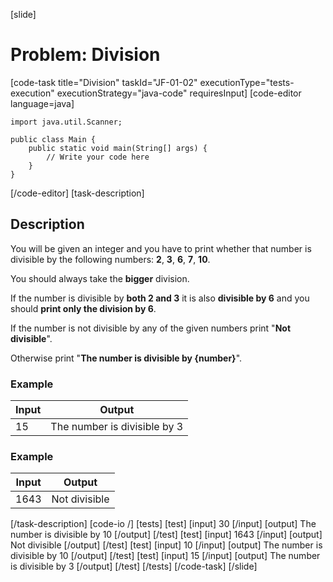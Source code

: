 [slide]
# Problem: Division
[code-task title="Division" taskId="JF-01-02" executionType="tests-execution" executionStrategy="java-code" requiresInput]
[code-editor language=java]
```
import java.util.Scanner;

public class Main {
    public static void main(String[] args) {
        // Write your code here
    }
}
```
[/code-editor]
[task-description]
## Description

You will be given an integer and you have to print whether that number is divisible by the following numbers: **2**, **3**, **6**, **7**, **10**. 

You should always take the **bigger** division. 

If the number is divisible by **both 2 and 3** it is also **divisible by 6** and you should **print only the division by 6**. 

If the number is not divisible by any of the given numbers print "**Not divisible**". 

Otherwise print "**The number is divisible by \{number\}**".

### Example
| **Input** | **Output** |
| --- | --- |
| 15 | The number is divisible by 3 |

### Example
| **Input** | **Output** |
| --- | --- |
| 1643 | Not divisible |

[/task-description]
[code-io /]
[tests]
[test]
[input]
30
[/input]
[output]
The number is divisible by 10
[/output]
[/test]
[test]
[input]
1643
[/input]
[output]
Not divisible
[/output]
[/test]
[test]
[input]
10
[/input]
[output]
The number is divisible by 10
[/output]
[/test]
[test]
[input]
15
[/input]
[output]
The number is divisible by 3
[/output]
[/test]
[/tests]
[/code-task]
[/slide]